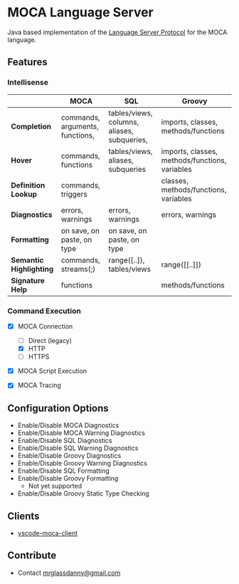 # MOCA Language Server

Java based implementation of the [Language Server Protocol] for the MOCA language.




## Features

### Intellisense

|   | MOCA  | SQL  | Groovy  |
|---|---|---|---|
| **Completion**  | commands, arguments, functions,  | tables/views, columns, aliases, subqueries,  | imports, classes, methods/functions  |
| **Hover**  | commands, functions  | tables/views, aliases, subqueries  | imports, classes, methods/functions, variables  |
| **Definition Lookup**  | commands, triggers  |   | classes, methods/functions, variables  |
| **Diagnostics**  | errors, warnings  | errors, warnings  | errors, warnings  |
| **Formatting**  | on save, on paste, on type  | on save, on paste, on type  |   |
| **Semantic Highlighting**  | commands, streams(;)  | range([..]), tables/views  | range([[..]])  |
| **Signature Help**  | functions  |   | methods/functions  |


### Command Execution

- [x] MOCA Connection
    - [ ] Direct (legacy)
    - [x] HTTP
    - [ ] HTTPS
- [x] MOCA Script Execution
- [x] MOCA Tracing



## Configuration Options

- Enable/Disable MOCA Diagnostics
- Enable/Disable MOCA Warning Diagnostics
- Enable/Disable SQL Diagnostics
- Enable/Disable SQL Warning Diagnostics
- Enable/Disable Groovy Diagnostics
- Enable/Disable Groovy Warning Diagnostics
- Enable/Disable SQL Formatting
- Enable/Disable Groovy Formatting
    - Not yet supported
- Enable/Disable Groovy Static Type Checking



## Clients

- [vscode-moca-client]


## Contribute

- Contact mrglassdanny@gmail.com




[Language Server Protocol]: https://langserver.org
[vscode-moca-client]: https://github.com/mrglassdanny/vscode-moca-client